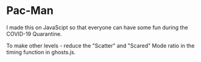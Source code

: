 # Pac-Man
I made this on JavaScipt so that everyone can have some fun during the COVID-19 Quarantine. 

To make other levels - reduce the "Scatter" and "Scared" Mode ratio in the timing function in ghosts.js.
